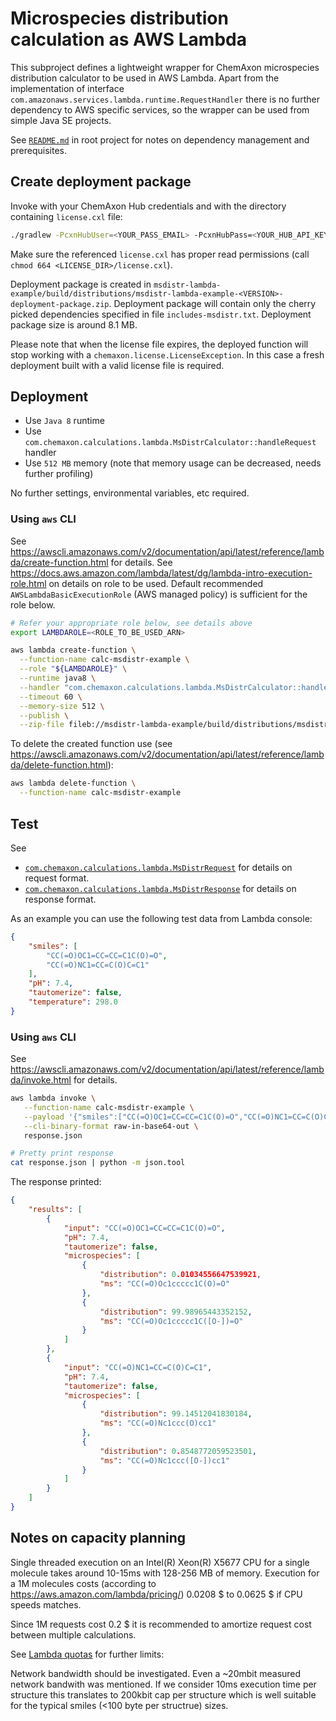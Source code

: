 Microspecies distribution calculation as AWS Lambda
============================================


This subproject defines a lightweight wrapper for ChemAxon microspecies distribution calculator to be used in AWS Lambda. Apart from the implementation of
interface `com.amazonaws.services.lambda.runtime.RequestHandler` there is no further dependency to AWS specific services, so the wrapper can be used
from simple Java SE projects.

See [`README.md`](../README.md) in root project for notes on dependency management and prerequisites.


Create deployment package
-------------------------

Invoke with your ChemAxon Hub credentials and with the directory containing `license.cxl` file:

``` bash
./gradlew -PcxnHubUser=<YOUR_PASS_EMAIL> -PcxnHubPass=<YOUR_HUB_API_KEY> -PcxnLicenseDir=<LICENSE_DIR> :msdistr-lambda-example:deploymentPackage
```

Make sure the referenced `license.cxl` has proper read permissions (call `chmod 664 <LICENSE_DIR>/license.cxl`).

Deployment package is created in `msdistr-lambda-example/build/distributions/msdistr-lambda-example-<VERSION>-deployment-package.zip`. Deployment
package will contain only the cherry picked dependencies specified in file `includes-msdistr.txt`. Deployment package size is around 8.1 MB.

Please note that when the license file expires, the deployed function will stop working with a `chemaxon.license.LicenseException`. In this case a 
fresh deployment built with a valid license file is required.


Deployment
----------

  - Use `Java 8` runtime
  - Use `com.chemaxon.calculations.lambda.MsDistrCalculator::handleRequest` handler
  - Use `512 MB` memory (note that memory usage can be decreased, needs further profiling)

No further settings, environmental variables, etc required.

### Using `aws` CLI

See <https://awscli.amazonaws.com/v2/documentation/api/latest/reference/lambda/create-function.html> for details.
See <https://docs.aws.amazon.com/lambda/latest/dg/lambda-intro-execution-role.html> on details on role to be used. Default recommended 
`AWSLambdaBasicExecutionRole` (AWS managed policy) is sufficient for the role below.


``` bash
# Refer your appropriate role below, see details above
export LAMBDAROLE=<ROLE_TO_BE_USED_ARN>

aws lambda create-function \
  --function-name calc-msdistr-example \
  --role "${LAMBDAROLE}" \
  --runtime java8 \
  --handler "com.chemaxon.calculations.lambda.MsDistrCalculator::handleRequest" \
  --timeout 60 \
  --memory-size 512 \
  --publish \
  --zip-file fileb://msdistr-lambda-example/build/distributions/msdistr-lambda-example-0.0.3-deployment-package.zip
```

To delete the created function use (see <https://awscli.amazonaws.com/v2/documentation/api/latest/reference/lambda/delete-function.html>):

``` bash
aws lambda delete-function \
  --function-name calc-msdistr-example
```

Test
----


See 

 - [`com.chemaxon.calculations.lambda.MsDistrRequest`](src/main/java/com/chemaxon/calculations/lambda/MsDistrRequest.java) for details on request 
   format.
 - [`com.chemaxon.calculations.lambda.MsDistrResponse`](src/main/java/com/chemaxon/calculations/lambda/MsDistrResponse.java) for details on response 
   format.

As an example you can use the following test data from Lambda console:

``` json
{
    "smiles": [
        "CC(=O)OC1=CC=CC=C1C(O)=O",
        "CC(=O)NC1=CC=C(O)C=C1"
    ],
    "pH": 7.4,
    "tautomerize": false,
    "temperature": 298.0
}
```

### Using `aws` CLI

See <https://awscli.amazonaws.com/v2/documentation/api/latest/reference/lambda/invoke.html> for details.

``` bash
aws lambda invoke \
   --function-name calc-msdistr-example \
   --payload '{"smiles":["CC(=O)OC1=CC=CC=C1C(O)=O","CC(=O)NC1=CC=C(O)C=C1"],"pH":[7.4],"tautomerize":false,"temperature":298.0}' \
   --cli-binary-format raw-in-base64-out \
   response.json

# Pretty print response
cat response.json | python -m json.tool

```

The response printed:

``` json
{
    "results": [
        {
            "input": "CC(=O)OC1=CC=CC=C1C(O)=O",
            "pH": 7.4,
            "tautomerize": false,
            "microspecies": [
                {
                    "distribution": 0.01034556647539921,
                    "ms": "CC(=O)Oc1ccccc1C(O)=O"
                },
                {
                    "distribution": 99.98965443352152,
                    "ms": "CC(=O)Oc1ccccc1C([O-])=O"
                }
            ]
        },
        {
            "input": "CC(=O)NC1=CC=C(O)C=C1",
            "pH": 7.4,
            "tautomerize": false,
            "microspecies": [
                {
                    "distribution": 99.14512041830184,
                    "ms": "CC(=O)Nc1ccc(O)cc1"
                },
                {
                    "distribution": 0.8548772059523501,
                    "ms": "CC(=O)Nc1ccc([O-])cc1"
                }
            ]
        }
    ]
}
```


Notes on capacity planning
--------------------------

Single threaded execution on an Intel(R) Xeon(R) X5677 CPU for a single molecule takes around 10-15ms with 128-256 MB of 
memory. Execution for a 1M molecules costs (according to <https://aws.amazon.com/lambda/pricing/>) 0.0208 $ to 0.0625 $ if CPU speeds matches.

Since 1M requests cost 0.2 $ it is recommended to amortize request cost between multiple calculations.

See [Lambda quotas](https://docs.aws.amazon.com/lambda/latest/dg/gettingstarted-limits.html) for further limits:
    
Network bandwidth should be investigated. Even a ~20mbit measured network bandwith was mentioned. If we consider 10ms execution time per structure
this translates to 200kbit cap per structure which is well suitable for the typical smiles (<100 byte per structrue) sizes.


